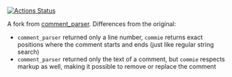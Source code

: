 [![Actions Status](https://github.com/rtmigo/commie.python/workflows/CI/badge.svg?branch=master)](https://github.com/rtmigo/commie.python/actions)


A fork from [comment_parser](https://github.com/jeanralphaviles/comment_parser). 
Differences from the original:
- `comment_parser` returned only a line number, `commie` returns exact positions where the comment
starts and ends (just like regular string search)
- `comment_parser` returned only the text of a comment, but `commie` respects markup as well, 
making it possible to remove or replace the comment   
